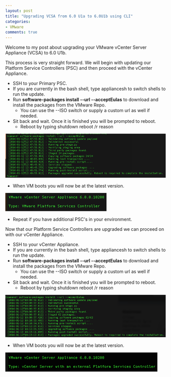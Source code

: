 ```yaml
---
layout: post
title: "Upgrading VCSA from 6.0 U1a to 6.0U1b using CLI"
categories:
- VMware
comments: true
---
```

Welcome to my post about upgrading your VMware vCenter Server Appliance (VCSA) to 6.0 U1b.

This process is very straight forward. We will begin with updating our Platform Service Controllers (PSC) and then proceed with the vCenter Appliance.

- SSH to your Primary PSC.
- If you are currently in the bash shell, type appliancesh to switch shells to run the update.
- Run **software-packages install --url --acceptEulas** to download and install the packages from the VMware Repo.
  - You can use the --ISO switch or supply a custom url as well if needed.
- Sit back and wait. Once it is finished you will be prompted to reboot.
  - Reboot by typing shutdown reboot /r reason

![](/images/pscupgrade1.png)

- When VM boots you will now be at the latest version.

![](/images/pscupgrade2.png)


- Repeat if you have additional PSC's in your environment.

Now that our Platform Service Controllers are upgraded we can proceed on with our vCenter Appliance.

- SSH to your vCenter Appliance.
- If you are currently in the bash shell, type appliancesh to switch shells to run the update.
- Run **software-packages install --url --acceptEulas** to download and install the packages from the VMware Repo.
  - You can use the --ISO switch or supply a custom url as well if needed.
- Sit back and wait. Once it is finished you will be prompted to reboot.
  - Reboot by typing shutdown reboot /r reason

![](/images/vcupgrade1.png)

- When VM boots you will now be at the latest version.

![](/images/vcupgrade2.png)
